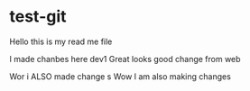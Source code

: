 # test-git


Hello this is my read me file

I made chanbes here dev1
Great looks good
change from web

Wor i ALSO made change s
Wow I am also making changes


